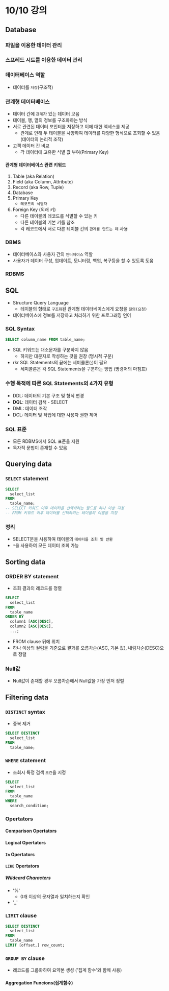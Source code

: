 # 10/10 강의
## Database
### 파일을 이용한 데이터 관리

### 스프레드 시트를 이용한 데이터 관리

### 데이터베이스 역할
- 데이터를 `저장`(구조적)

### 관계형 데이터베이스
- 데이터 간에 `관계`가 있는 데이터 모음
- 테이블, 행, 열의 정보를 구조화하는 방식
- 서로 관련된 데이터 포인터를 저장하고 이에 대한 액세스를 제공
    - 관계로 인해 두 테이블을 사양하여 데이터를 다양한 형식으로 조회할 수 있음 (데이터의 논리적 조작)
- 고객 데이터 간 비교
    - 각 데이터에 고유한 식별 값 부여(Primary Key)

#### 관계형 데이터베이스 관련 키워드
1. Table (aka Relation)
2. Field (aka Column, Attribute)
3. Record (aka Row, Tuple)
4. Database
5. Primary Key
    - `레코드의 식별자`
6. Foreign Key (외래 키)
    - 다른 테이블의 레코드를 식별할 수 있는 키
    - 다른 테이블의 기본 키를 참조
    - 각 레코드에서 서로 다른 테이블 간의 `관계를 만드는 데` 사용

### DBMS
- 데이터베이스와 사용자 간의 `인터페이스` 역할
- 사용자가 데이터 구성, 업데이트, 모니터링, 백업, 복구등을 할 수 있도록 도움

### RDBMS

## SQL
- Structure Query Language
    - 테이블의 형태로 `구조화`된 관계형 데이터베이스에게 요청을 `질의(요청)`
- 데이터베이스에 정보를 저장하고 처리하기 위한 프로그래밍 언어

### SQL Syntax
```sql
SELECT column_name FROM table_name;
```
- SQL 키워드는 대소문자를 구분하지 않음
    - 하지만 대문자로 작성하는 것을 권장 (명시적 구분)
- rkr SQL Statements의 끝에는 세미콜론(;)이 필요
    - 세미콜론은 각 SQL Statements을 구분하는 방법 (명령어의 마침표)

### 수행 목적에 따른 SQL Statements의 4가지 유형
- DDL: 데이터의 기본 구조 및 형식 변경
- **DQL**: 데이터 검색 - SELECT
- DML: 데이터 조작
- DCL: 데이터 및 작업에 대한 사용자 권한 제어

### SQL 표준
- 모든 RDBMS에서 SQL 표준을 지원
- 독자적 문법이 존재할 수 있음

## Querying data
### `SELECT` statement
```sql
SELECT
  select_list
FROM
  table_name;
-- SELECT 키워드 이후 데이터를 선택하려는 필드를 하나 이상 지정
-- FROM 키워드 이후 데이터를 선택하려는 테이블의 이름을 지정
```

### 정리
- SELECT문을 사용하여 테이블의 `데이터를 조회 및 반환`
- `*`을 사용하여 모든 데이터 조회 가능

## Sorting data
### ORDER BY statement
- 조회 결과의 레코드를 정렬
```sql
SELECT
  select_list
FROM
  table_name
ORDER BY
  column1 [ASC|DESC],
  column2 [ASC|DESC],
  ...;
```
- FROM clause 뒤에 위치
- 하나 이상의 컬럼을 기준으로 결과를 오름차순(ASC, 기본 값), 내림차순(DESC)으로 정렬
### Null값
- Null값이 존재할 경우 오름차순에서 Null값을 가장 먼저 정렬

## Filtering data
### `DISTINCT` syntax
- 중복 제거
```sql
SELECT DISTINCT
  select_list
FROM
  table_name;
```

### `WHERE` statement
- 조회시 특정 검색 `조건`을 지정
```sql
SELECT
  select_list
FROM
  table_name
WHERE
  search_condition;
```

### Opertators
#### Comparison Opertators
#### Logical Opertators
#### `In` Opertators
#### `LIKE` Opertators
##### Wildcard Characters
- '%'
    - 0개 이상의 문자열과 일치하는지 확인
- '_'

### `LIMIT` clause
```sql
SELECT DISTINCT
  select_list
FROM
  table_name
LIMIT [offset,] row_count;
```

### `GROUP BY` clause
- 레코드를 그룹화하여 요약본 생성 ('집계 함수'와 함께 사용)
#### Aggregation Funcions(집계함수)

